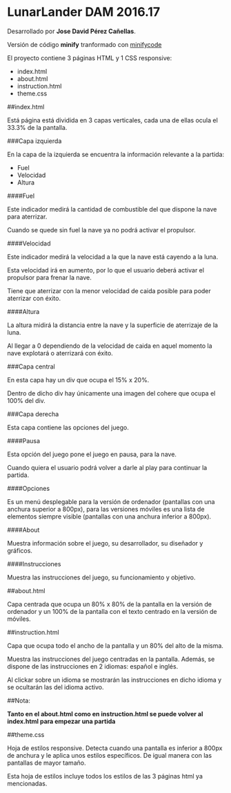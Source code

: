 # LunarLander DAM 2016.17

Desarrollado por **Jose David Pérez Cañellas**.

Versión de código **minify** tranformado con [minifycode](http://minifycode.com/)

El proyecto contiene 3 páginas HTML y 1 CSS responsive:

* index.html
* about.html
* instruction.html
* theme.css

##index.html

Está página está dividida en 3 capas verticales, cada una de ellas ocula el 33.3% de la pantalla.

###Capa izquierda

En la capa de la izquierda se encuentra la información relevante a la partida:

* Fuel
* Velocidad
* Altura

####Fuel

Este indicador medirá la cantidad de combustible del que dispone la nave para aterrizar.

Cuando se quede sin fuel la nave ya no podrá activar el propulsor.

####Velocidad

Este indicador medirá la velocidad a la que la nave está cayendo a la luna.

Esta velocidad irá en aumento, por lo que el usuario deberá activar el propulsor para frenar la nave.

Tiene que aterrizar con la menor velocidad de caida posible para poder aterrizar con éxito.

####Altura

La altura midirá la distancia entre la nave y la superficie de aterrizaje de la luna.

Al llegar a 0 dependiendo de la velocidad de caida en aquel momento la nave explotará o aterrizará con éxito.

###Capa central

En esta capa hay un div que ocupa el 15% x 20%.

Dentro de dicho div hay únicamente una imagen del cohere que ocupa el 100% del div.

###Capa derecha

Esta capa contiene las opciones del juego.

####Pausa

Esta opción del juego pone el juego en pausa, para la nave.

Cuando quiera el usuario podrá volver a darle al play para continuar la partida.

####Opciones

Es un menú desplegable para la versión de ordenador (pantallas con una anchura superior a 800px), para las versiones móviles es una lista de elementos siempre visible (pantallas con una anchura inferior a 800px).

####About

Muestra información sobre el juego, su desarrollador, su diseñador y gráficos.

####Instrucciones

Muestra las instrucciones del juego, su funcionamiento y objetivo.

##about.html

Capa centrada que ocupa un 80% x 80% de la pantalla en la versión de ordenador y un 100% de la pantalla con el texto centrado en la versión de móviles.

##instruction.html

Capa que ocupa todo el ancho de la pantalla y un 80% del alto de la misma.

Muestra las instrucciones del juego centradas en la pantalla. Además, se dispone de las instrucciones en 2 idiomas: español e inglés.

Al clickar sobre un idioma se mostrarán las instrucciones en dicho idioma y se ocultarán las del idioma activo.

##Nota:

**Tanto en el about.html como en instruction.html se puede volver al index.html para empezar una partida**

##theme.css

Hoja de estilos responsive. Detecta cuando una pantalla es inferior a 800px de anchura y le aplica unos estilos específicos. De igual manera con las pantallas de mayor tamaño.

Esta hoja de estilos incluye todos los estilos de las 3 páginas html ya mencionadas.
